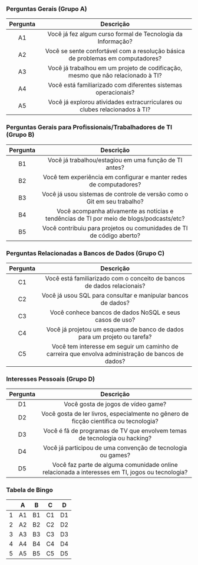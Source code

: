 
### Perguntas Gerais (Grupo A)

| Pergunta | Descrição |
|:--------:|:-----------:|
|   A1     | Você já fez algum curso formal de Tecnologia da Informação? |
|   A2     | Você se sente confortável com a resolução básica de problemas em computadores? |
|   A3     | Você já trabalhou em um projeto de codificação, mesmo que não relacionado à TI? |
|   A4     | Você está familiarizado com diferentes sistemas operacionais? |
|   A5     | Você já explorou atividades extracurriculares ou clubes relacionados à TI? |

### Perguntas Gerais para Profissionais/Trabalhadores de TI (Grupo B)

| Pergunta | Descrição |
|:--------:|:-----------:|
|   B1     | Você já trabalhou/estagiou em uma função de TI antes? |
|   B2     | Você tem experiência em configurar e manter redes de computadores? |
|   B3     | Você já usou sistemas de controle de versão como o Git em seu trabalho? |
|   B4     | Você acompanha ativamente as notícias e tendências de TI por meio de blogs/podcasts/etc? |
|   B5     | Você contribuiu para projetos ou comunidades de TI de código aberto? |

### Perguntas Relacionadas a Bancos de Dados (Grupo C)

| Pergunta | Descrição |
|:--------:|:-----------:|
|   C1     | Você está familiarizado com o conceito de bancos de dados relacionais? |
|   C2     | Você já usou SQL para consultar e manipular bancos de dados? |
|   C3     | Você conhece bancos de dados NoSQL e seus casos de uso? |
|   C4     | Você já projetou um esquema de banco de dados para um projeto ou tarefa? |
|   C5     | Você tem interesse em seguir um caminho de carreira que envolva administração de bancos de dados? |

### Interesses Pessoais (Grupo D)

| Pergunta | Descrição |
|:--------:|:-----------:|
|   D1     | Você gosta de jogos de vídeo game? |
|   D2     | Você gosta de ler livros, especialmente no gênero de ficção científica ou tecnologia? |
|   D3     | Você é fã de programas de TV que envolvem temas de tecnologia ou hacking? |
|   D4     | Você já participou de uma convenção de tecnologia ou games? |
|   D5     | Você faz parte de alguma comunidade online relacionada a interesses em TI, jogos ou tecnologia? |

### Tabela de Bingo

|   | A | B | C | D |
|:-:|:-:|:-:|:-:|:-:|
| 1 | A1 | B1 | C1 | D1 |
| 2 | A2 | B2 | C2 | D2 |
| 3 | A3 | B3 | C3 | D3 |
| 4 | A4 | B4 | C4 | D4 |
| 5 | A5 | B5 | C5 | D5 |
